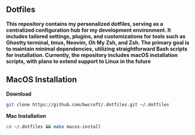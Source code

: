 ## Dotfiles
**This repository contains my personalized dotfiles, serving as a centralized configuration hub for my development environment.
It includes tailored settings, plugins, and customizations for tools such as Ghostty terminal, tmux, Neovim, Oh My Zsh, and Zsh.
The primary goal is to maintain minimal dependencies, utilizing straightforward Bash scripts for installation.
Currently, the repository includes macOS installation scripts, with plans to extend support to Linux in the future**

## MacOS Installation

**Download**
```bash
git clone https://github.com/bwcroft/.dotfiles.git ~/.dotfiles
```

**Mac Installation**
```bash
cd ~/.dotfiles && make macos-install
```
